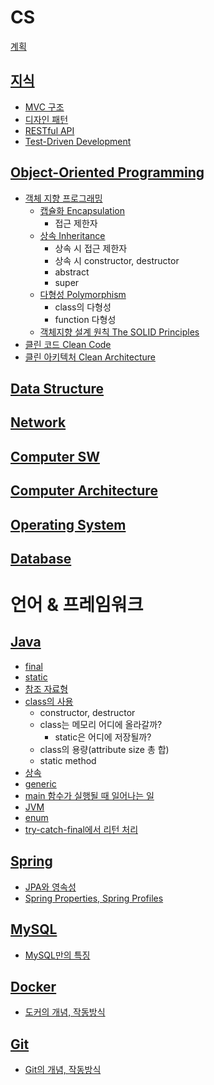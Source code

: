 # CS

[계획](./plan.md)

## [지식]()
 - [MVC 구조]()
 - [디자인 패턴]()
 - [RESTful API]()
 - [Test-Driven Development]()

## [Object-Oriented Programming](https://hyelie.tistory.com/category/CS/OOP)
 - [객체 지향 프로그래밍](https://hyelie.tistory.com/entry/%EA%B0%9D%EC%B2%B4%EC%A7%80%ED%96%A5-%ED%94%84%EB%A1%9C%EA%B7%B8%EB%9E%98%EB%B0%8D-Object-Oriented-Programming)
    - [캡슐화 Encapsulation]()
      - 접근 제한자
    - [상속 Inheritance]()
      - 상속 시 접근 제한자
      - 상속 시 constructor, destructor
      - abstract
      - super
    - [다형성 Polymorphism](https://hyelie.tistory.com/entry/%EB%8B%A4%ED%98%95%EC%84%B1-Polymorphism)
      - class의 다형성
      - function 다형성
    - [객체지향 설계 원칙 The SOLID Principles]()
 - [클린 코드 Clean Code]()
 - [클린 아키텍처 Clean Architecture]()

## [Data Structure]()

## [Network]()

## [Computer SW]()

## [Computer Architecture]()

## [Operating System]()

## [Database]()

# 언어 & 프레임워크

## [Java]()
 - [final]()
 - [static]()
 - [참조 자료형]()
 - [class의 사용]()
   - constructor, destructor
   - class는 메모리 어디에 올라갈까?
      - static은 어디에 저장될까?
   - class의 용량(attribute size 총 합)
   - static method
 - [상속]()
 - [generic]()
 - [main 함수가 실행될 때 일어나는 일]()
 - [JVM]()
 - [enum]()
 - [try-catch-final에서 리턴 처리]()

## [Spring]()
 - [JPA와 영속성]()
 - [Spring Properties, Spring Profiles]()

## [MySQL]()
 - [MySQL만의 특징]()

## [Docker]()
 - [도커의 개념, 작동방식]()

## [Git]()
 - [Git의 개념, 작동방식]()
    
</br>
